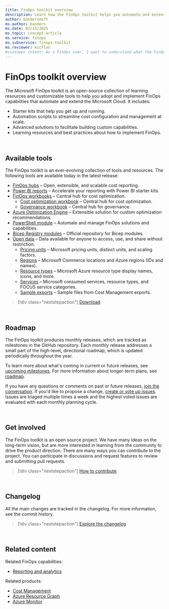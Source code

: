 ```yaml
---
title: FinOps toolkit overview
description: Learn how the FinOps toolkit helps you automate and extend the Microsoft Cloud with starter kits, scripts, and advanced solutions to improve FinOps practices.
author: bandersmsft
ms.author: banders
ms.date: 02/13/2025
ms.topic: concept-article
ms.service: finops
ms.subservice: finops-toolkit
ms.reviewer: micflan
#customer intent: As a FinOps user, I want to understand what the FinOps toolkit is and how it help me automate and extend the Microsoft Cloud.
---
```


<!-- markdownlint-disable-next-line MD025 -->
# FinOps toolkit overview

The Microsoft FinOps toolkit is an open-source collection of learning resources and customizable tools to help you adopt and implement FinOps capabilities that automate and extend the Microsoft Cloud. It includes:

- Starter kits that help you get up and running.
- Automation scripts to streamline cost configuration and management at scale.
- Advanced solutions to facilitate building custom capabilities.
- Learning resources and best practices about how to implement FinOps.

<br>

## Available tools

The FinOps toolkit is an ever-evolving collection of tools and resources. The following tools are available today in the latest release:

- [FinOps hubs](hubs/finops-hubs-overview.md) – Open, extensible, and scalable cost reporting.
- [Power BI reports](power-bi/reports.md) – Accelerate your reporting with Power BI starter kits.
- [FinOps workbooks](./workbooks/finops-workbooks-overview.md) – Central hub for cost optimization.
  - [Cost optimization workbook](./workbooks/optimization.md) – Central hub for cost optimization.
  - [Governance workbook](./workbooks/governance.md) – Central hub for governance.
- [Azure Optimization Engine](./optimization-engine/overview.md) – Extensible solution for custom optimization recommendations.
- [PowerShell module](./powershell/powershell-commands.md) – Automate and manage FinOps solutions and capabilities.
- [Bicep Registry modules](./bicep-registry/modules.md) – Official repository for Bicep modules.
- [Open data](open-data.md) – Data available for anyone to access, use, and share without restriction.
  - [Pricing units](open-data.md#pricing-units) – Microsoft pricing units, distinct units, and scaling factors.
  - [Regions](open-data.md#regions) – Microsoft Commerce locations and Azure regions (IDs and names).
  - [Resource types](open-data.md#resource-types) – Microsoft Azure resource type display names, icons, and more.
  - [Services](open-data.md#services) – Microsoft consumed services, resource types, and FOCUS service categories.
  - [Sample exports](open-data.md#dataset-examples) – Sample files from Cost Management exports.

> [!div class="nextstepaction"]
> [Download](https://aka.ms/ftk/latest)

<br>

## Roadmap

The FinOps toolkit produces monthly releases, which are tracked as milestones in the GitHub repository. Each monthly release addresses a small part of the high-level, directional roadmap, which is updated periodically throughout the year.

To learn more about what's coming in current or future releases, see [upcoming milestones](https://github.com/microsoft/finops-toolkit/milestones?direction=asc&sort=title). For more information about longer-term plans, see [roadmap](roadmap.md).

If you have any questions or comments on past or future releases, [join the conversation](https://github.com/microsoft/finops-toolkit/discussions). If you'd like to propose a change, [create or vote up issues](https://aka.ms/ftk/ideas). Issues are triaged multiple times a week and the highest voted issues are evaluated with each monthly planning cycle.

<br>

## Get involved

The FinOps toolkit is an open source project. We have many ideas on the long-term vision, but are more interested in learning from the community to drive the product direction. There are many ways you can contribute to the project. You can participate in discussions and request features to review and submitting pull requests.

> [!div class="nextstepaction"]
> [How to contribute](https://github.com/microsoft/finops-toolkit/blob/main/CONTRIBUTING.md)

<br>

## Changelog

All the main changes are tracked in the changelog. For more information, see the commit history.

> [!div class="nextstepaction"]
> [Explore the changelog](changelog.md)

<br>

## Related content

Related FinOps capabilities:

- [Reporting and analytics](../framework/understand/reporting.md)

Related products:

- [Cost Management](/azure/cost-management-billing/costs/)
- [Azure Resource Graph](/azure/governance/resource-graph/)
- [Azure Monitor](/azure/azure-monitor/)

<br>
